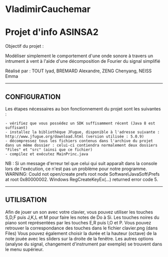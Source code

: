 # VladimirCauchemar

Projet d'info ASINSA2
=====================

Objectif du projet : 

Modéliser simplement le comportement d'une onde sonore à travers un intrument à vent à l'aide d'une décomposition de Fourier du signal simplifié

Réalisé par : TOUT Iyad, BREMARD Alexandre, ZENG Chenyang, NEISS Emma

-------------
CONFIGURATION
-------------

Les étapes nécessaires au bon fonctionnement du projet sont les suivantes :

	- vérifiez que vous possédez un SDK suffisamment récent (Java 8 est suffisant)
	- installez la bibliothèque JFugue, disponible à l'adresse suivante : http://www.jfugue.org/download.html (version utilisée : 5.0.9)
	- décompressez tous les fichiers contenus dans l'archive du projet dans un même dossier : celui-ci contiendra normalement deux dossiers "Files" et "src" (ainsi que ce fichier)
	- compilez et exécutez MainPrinc.java
	

NB : Si un message d'erreur tel que celui qui suit apparaît dans la console lors de l'exécution, ce n'est pas un problème pour notre programme.
WARNING: Could not open/create prefs root node Software\JavaSoft\Prefs at root 0x80000002. Windows RegCreateKeyEx(...) returned error code 5.



-----------
UTILISATION
-----------

Afin de jouer un son avec votre clavier, vous pouvez utiliser les touches S,D,F puis J,K,L et M pour faire les notes de Do à Si.
Les touches noires du piano sont représentées par les touches E,R puis I,O et P.
Vous pouvez retrouver la correspondance des touches dans le fichier clavier.png (dans Files)
Vous pouvez également choisir la durée et la hauteur (octave) de la note jouée avec les sliders sur la droite de la fenêtre.
Les autres options (analyse du signal, changement d'instrument par exemple) se trouvent dans le menu supérieur.
